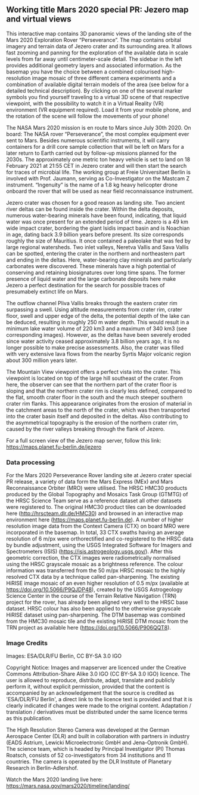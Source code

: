 ## Working title Mars 2020 special PR: Jezero map and virtual views

This interactive map contains 3D panoramic views of the landing site of the Mars 2020 Exploration Rover “Perseverance”. The map contains orbital imagery and terrain data of Jezero crater and its surrounding area. It allows fast zooming and panning for the exploration of the available data in scale levels from far away until  centimeter-scale detail. The sidebar in the left provides additional geometry layers and associated information. As the basemap you have the choice between a combined colourised high-resolution image mosaic of three different camera experiments and a combination of available digital terrain models of the area (see below for a detailed technical description). By clicking on one of the several marker symbols you find yourself traveling to a virtual 3D scene of that respective viewpoint, with the possibility to watch it in a Virtual Reality (VR) environment (VR equipment required). Load it from your mobile phone, and the rotation of the scene will follow the movements of your phone!

The NASA Mars 2020 mission is en route to Mars since July 30th 2020. On board: The NASA rover “Perseverance”, the most complex equipment ever sent to Mars. Besides numerous scientific instruments, it will carry containers for a drill core sample collection that will be left on Mars for a later return to Earth carried out by follow-up missions planned for the 2030s. The approximately one metric ton heavy vehicle is set to land on 18 February 2021 at 21:55 CET in Jezero crater and will then start the search for traces of microbial life. The working group at Freie Universitaet Berlin is involved with Prof. Jaumann, serving as Co-Investigator on the Mastcam Z instrument. “Ingenuity” is the name of a 1.8 kg heavy helicopter drone onboard the rover that will be used as near field reconnaissance instrument.

Jezero crater was chosen for a good reason as landing site. Two ancient river deltas can be found inside the crater. Within the delta deposits, numerous water-bearing minerals have been found, indicating, that liquid water was once present for an extended period of time. Jezero is a 49 km wide impact crater, bordering the giant Isidis impact basin and is Noachian in age, dating back 3.9 billion years before present. Its size corresponds roughly the size of Mauritius. It once contained a paleolake that was fed by large regional watersheds. Two inlet valleys, Neretva Vallis and Sava Vallis can be spotted, entering the crater in the northern and northeastern part and ending in the deltas. Here, water-bearing clay minerals and particularly carbonates were discovered. These minerals have a high potential of conserving and retaining biosignatures over long time spans. The former presence of liquid water and the large carbonate deposits here make Jezero a perfect destination for the search for possible traces of presumabely extinct life on Mars.

The outflow channel Pliva Vallis breaks through the eastern crater rim surpassing a swell. Using altitude measurements from crater rim, crater floor, swell and upper edge of the delta, the potential depth of the lake can be deduced, resulting in roughly 250 m water depth. This would result in a minimum lake water volume of 220 km3 and a maximum of 340 km3 (see corresponding images). However, as the deltas have been severely eroded since water activity ceased approximately 3.8 billion years ago, it is no longer possible to make precise assessments. Also, the crater was filled with very extensive lava flows from the nearby Syrtis Major volcanic region about 300 million years later.

The Mountain View viewpoint offers a perfect vista into the crater. This viewpoint is located on top of the large hill southeast of the crater. From here, the observer can see that the northern part of the crater floor is sloping and that the northern crater rim is clearly less defined, compared to the flat, smooth crater floor in the south and the much steeper southern crater rim flanks. This appearance originates from the erosion of material in the catchment areas to the north of the crater, which was then transported into the crater basin itself and deposited in the deltas. Also contributing to the asymmetrical topography is the erosion of the northern crater rim, caused by the river valleys breaking through the flank of Jezero.

For a full screen view of the Jezero map server, follow this link: https://maps.planet.fu-berlin.de/jezero

### Data processing
For the Mars 2020 Perseverance Rover landing site at Jezero crater special PR release, a variety of data form the Mars Express (MEx) and Mars Reconnaissance Orbiter (MRO) were utilised. The HRSC HMC30 products produced by the Global Topography and Mosaics Task Group (GTMTG) of the HRSC Science Team serve as a reference dataset all other datasets were registered to. The original HMC30 product tiles can be downloaded here (http://hrscteam.dlr.de/HMC30) and browsed in an interactive map environment here (https://maps.planet.fu-berlin.de). A number of higher resolution image data from the Context Camera (CTX) on board MRO were incorporated in the basemap. In total, 33 CTX swaths having an average resolution of 6 m/px were orthorectified and co-registered to the HRSC data by bundle adjustment, using the USGS Integrated Software for Imagers and Spectrometers (ISIS) (https://isis.astrogeology.usgs.gov/). After this geometric correction, the CTX images were radiometrically normalised using the HRSC grayscale mosaic as a brightness reference. The colour information was transferred from the 50 m/px HRSC mosaic to the highly resolved CTX data by a technique called pan-sharpening. The existing HiRISE image mosaic of an even higher resolution of 0.5 m/px (available at https://doi.org/10.5066/P9QJDP48), created by the USGS Astrogeology Science Center in the course of the Terrain Relative Navigation (TRN) project for the rover, has already been aligned very well to the HRSC base dataset. HRSC colour has also been applied to the otherwise grayscale HiRISE dataset using pan-sharpening. The DTM basemap was combined from the HMC30 mosaic tile and the existing HiRISE DTM mosaic from the TRN project as available here (https://doi.org/10.5066/P906QQT8).

### Image Credits
Images: ESA/DLR/FU Berlin, CC BY-SA 3.0 IGO

Copyright Notice:
Images and mapserver are licenced under the Creative Commons Attribution-Share Alike 3.0 IGO (CC BY-SA 3.0 IGO) licence. The user is allowed to reproduce, distribute, adapt, translate and publicly perform it, without explicit permission, provided that the content is accompanied by an acknowledgement that the source is credited as 'ESA/DLR/FU Berlin', a direct link to the licence text is provided and that it is clearly indicated if changes were made to the original content. Adaptation / translation / derivatives must be distributed under the same licence terms as this publication.

The High Resolution Stereo Camera was developed at the German Aerospace Center (DLR) and built in collaboration with partners in industry (EADS Astrium, Lewicki Microelectronic GmbH and Jena-Optronik GmbH). The science team, which is headed by Principal Investigator (PI) Thomas Roatsch, consists of 52 co-investigators from 34 institutions and 11 countries. The camera is operated by the DLR Institute of Planetary Research in Berlin-Adlershof.

Watch the Mars 2020 landing live here:
https://mars.nasa.gov/mars2020/timeline/landing/
